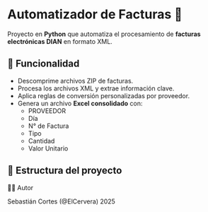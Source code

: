 # Automatizador de Facturas 🧾

Proyecto en **Python** que automatiza el procesamiento de **facturas electrónicas DIAN** en formato XML.

## 🚀 Funcionalidad
- Descomprime archivos ZIP de facturas.
- Procesa los archivos XML y extrae información clave.
- Aplica reglas de conversión personalizadas por proveedor.
- Genera un archivo **Excel consolidado** con:
  - PROVEEDOR  
  - Día  
  - N° de Factura  
  - Tipo  
  - Cantidad  
  - Valor Unitario  

## 📂 Estructura del proyecto
👨‍💻 Autor

Sebastián Cortes (@ElCervera)
2025
